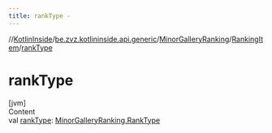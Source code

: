 ```yaml
---
title: rankType -
---
```

//[KotlinInside](../../../index.md)/[be.zvz.kotlininside.api.generic](../../index.md)/[MinorGalleryRanking](../index.md)/[RankingItem](index.md)/[rankType](rank-type.md)



# rankType  
[jvm]  
Content  
val [rankType](rank-type.md): [MinorGalleryRanking.RankType](../-rank-type/index.md)  



